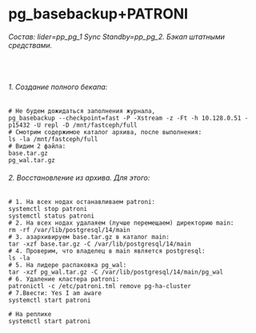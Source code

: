 # pg_basebackup+PATRONI
###### Состав: lider=pp_pg_1 Sync Standby=pp_pg_2. Бэкап штатными средствами.
```


```
###### 1. Создание полного бекапа:
```
# Не будем дожидаться заполнения журнала, 
pg_basebackup --checkpoint=fast -P -Xstream -z -Ft -h 10.128.0.51 -p15432 -U repl -D /mnt/fastceph/full
# Смотрим содержимое каталог архива, после выполнения:
ls -la /mnt/fastceph/full
# Видим 2 файла:
base.tar.gz
pg_wal.tar.gz
```
###### 2. Восстановление из архива. Для этого:
```
# 1. На всех нодах останавливаем patroni:
systemctl stop patroni
systemctl status patroni
# 2. На всех нодах удалаяем (лучше перемещаем) директорию main:
rm -rf /var/lib/postgresql/14/main
# 3. азархивируем base.tar.gz в каталог main:
tar -xzf base.tar.gz -C /var/lib/postgresql/14/main
# 4. Проверим, что владелец в main является postgresql:
ls -la
# 5. На лидере распаковка pg_wal:
tar -xzf pg_wal.tar.gz -C /var/lib/postgresql/14/main/pg_wal
# 6. Удаление кластера patroni:
patronictl -c /etc/patroni.tml remove pg-ha-cluster
# 7.Ввести: Yes I am aware
systemctl start patroni
```
```
# На реплике
systemctl start patroni
```









